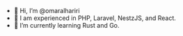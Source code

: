 - 👋 Hi, I’m @omaralhariri
- 👀 I am experienced in PHP, Laravel, NestzJS, and React.
- 🌱 I’m currently learning Rust and Go.
<!---
omaralhariri/omaralhariri is a ✨ special ✨ repository because its `README.md` (this file) appears on your GitHub profile.
You can click the Preview link to take a look at your changes.
--->
